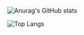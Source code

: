 ![Anurag's GitHub stats](https://github-readme-stats.vercel.app/api?username=LeeYongSung&theme=gradient)


![Top Langs](https://github-readme-stats.vercel.app/api/top-langs/?username=LeeYongSung&layout=compact)
